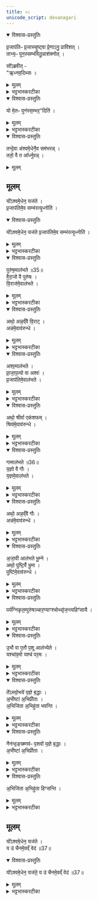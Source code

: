 ```yaml
---
title: ०८
unicode_script: devanagari
---
```


<details open><summary>विश्वास-प्रस्तुतिः</summary>

प्र॒जाप॑तिᳶ प्र॒जास्सृ॒ष्ट्वा प्रे॒णाऽनु॒ प्रावि॑शत् ।  
ताभ्य॒ᳶ पुन॒स्सम्भ॑वितु॒न्नाश॑क्नोत् ।  

सो᳚ऽब्रवीत् -  
"ऋ॒ध्नव॒दिथ्सः ।  
</details>

<details><summary>मूलम्</summary>

प्र॒जाप॑तिᳶ प्र॒जास्सृ॒ष्ट्वा प्रे॒णाऽनु॒ प्रावि॑शत् ।  
ताभ्य॒ᳶ पुन॒स्सम्भ॑वितु॒न्नाश॑क्नोत् ।  

सो᳚ऽब्रवीत् -  
"ऋ॒ध्नव॒दिथ्सः ।  
</details>

<details><summary>भट्टभास्करटीका</summary>

1प्रजापतिः प्रजास्सृष्टेत्यादि ॥ प्रेणा प्रेम्णा । छान्दसो वर्णलोपः । प्रजासु क्षिप्तस्यात्मीयेन रूपेण संहत्यावस्थानं संभवः पृथक्त्वं, तत्कर्तुमशक्तोऽब्रवीत् ऋध्नवदिति ।  
</details>

<details open><summary>विश्वास-प्रस्तुतिः</summary>

यो मे॒तᳶ पुन॑स्स॒म्भर॒"दिति॑ ।  
</details>

<details><summary>मूलम्</summary>

यो मे॒तᳶ पुन॑स्स॒म्भर॒"दिति॑ ।  
</details>

<details><summary>भट्टभास्करटीका</summary>

ऋध्नुयादेव सः यो मा इतः प्रजाभ्यः संभरत् संभरेत् । भृञोलेट् । एकत्र संभृतं कुर्यात् ।  
</details>

<details open><summary>विश्वास-प्रस्तुतिः</summary>

तन्दे॒वा अ॑श्वमे॒धेनै॒व सम॑भरन्न् ।  
ततो॒ वै त आ᳚र्ध्नुवन्न् ।  
</details>

<details><summary>मूलम्</summary>

तन्दे॒वा अ॑श्वमे॒धेनै॒व सम॑भरन्न् ।  
ततो॒ वै त आ᳚र्ध्नुवन्न् ।  
</details>

## मूलम्
यो᳚ऽश्वमे॒धेन॒ यज॑ते ।  
प्र॒जाप॑तिमे॒व सम्भ॑रत्यृ॒ध्नोति॑ ।  
<details open><summary>विश्वास-प्रस्तुतिः</summary>

यो᳚ऽश्वमे॒धेन॒ यज॑ते प्र॒जाप॑तिमे॒व सम्भ॑रत्यृ॒ध्नोति॑ ।  
</details>

<details><summary>मूलम्</summary>

यो᳚ऽश्वमे॒धेन॒ यज॑ते प्र॒जाप॑तिमे॒व सम्भ॑रत्यृ॒ध्नोति॑ ।  
</details>

<details><summary>भट्टभास्करटीका</summary>

तमित्यादि गतम् ॥
</details>

<details open><summary>विश्वास-प्रस्तुतिः</summary>

पुरु॑ष॒माल॑भते ॥35॥  
वै॒रा॒जो वै पुरु॑षः ।  
वि॒राज॑मे॒वाल॑भते ।  
</details>

<details><summary>मूलम्</summary>

पुरु॑ष॒माल॑भते ॥35॥  
वै॒रा॒जो वै पुरु॑षः ।  
वि॒राज॑मे॒वाल॑भते ।  
</details>

<details><summary>भट्टभास्करटीका</summary>

2पुरुषमालभत इत्यादि ॥ जातिनिर्देशोऽयं, यदुक्तं 'वैराजी पुरुषी' इति । वैराजः पुरुषः विराजः प्रजापतेः अपत्यत्वात् । तस्मात् विराडेव आलब्धो भवति ।  
</details>

<details open><summary>विश्वास-प्रस्तुतिः</summary>

अथो॒ अन्न॒व्ँवै वि॒राट् ।  
अन्न॑मे॒वाव॑रुन्धे ।  
</details>

<details><summary>मूलम्</summary>

अथो॒ अन्न॒व्ँवै वि॒राट् ।  
अन्न॑मे॒वाव॑रुन्धे ।  
</details>

<details><summary>भट्टभास्करटीका</summary>

अपि च विराजोऽन्नत्वात् अन्नं लब्धं भवति ॥
</details>

<details open><summary>विश्वास-प्रस्तुतिः</summary>

अश्व॒माल॑भते ।  
प्रा॒जा॒प॒त्यो वा अश्वः॑ ।  
प्र॒जाप॑तिमे॒वाल॑भते ।  
</details>

<details><summary>मूलम्</summary>

अश्व॒माल॑भते ।  
प्रा॒जा॒प॒त्यो वा अश्वः॑ ।  
प्र॒जाप॑तिमे॒वाल॑भते ।  
</details>

<details><summary>भट्टभास्करटीका</summary>

3अश्वमिति ॥ अश्वस्य प्रजापतेरक्षिपरिणामत्वात् प्रजापतिरेवालब्धो भवति ।  
</details>

<details open><summary>विश्वास-प्रस्तुतिः</summary>

अथो॒ श्रीर्वा एक॑शफम् ।  
श्रिय॑मे॒वाव॑रुन्धे ।  
</details>

<details><summary>मूलम्</summary>

अथो॒ श्रीर्वा एक॑शफम् ।  
श्रिय॑मे॒वाव॑रुन्धे ।  
</details>

<details><summary>भट्टभास्करटीका</summary>

अपि च - श्रीमत्सम्बन्धित्वेन वा एकशफपशूनां श्रीत्वात् श्रीः आलब्धा भवति । जातिनिर्देशवस्त्वभिप्रायेण नपुंसकत्वम् ॥
</details>

<details open><summary>विश्वास-प्रस्तुतिः</summary>

गामाल॑भते ॥36॥  
य॒ज्ञो वै गौः ।  
य॒ज्ञमे॒वाल॑भते ।  
</details>

<details><summary>मूलम्</summary>

गामाल॑भते ॥36॥  
य॒ज्ञो वै गौः ।  
य॒ज्ञमे॒वाल॑भते ।  
</details>

<details><summary>भट्टभास्करटीका</summary>

4गामिति ॥ अभिमतप्रदत्वेन पावनत्वेन वा यज्ञ एव गौः तस्मात् यज्ञ एवालब्धो भवति ।  
</details>

<details open><summary>विश्वास-प्रस्तुतिः</summary>

अथो॒ अन्न॒व्ँवै गौः ।  
अन्न॑मे॒वाव॑रुन्धे ।  
</details>

<details><summary>मूलम्</summary>

अथो॒ अन्न॒व्ँवै गौः ।  
अन्न॑मे॒वाव॑रुन्धे ।  
</details>

<details><summary>भट्टभास्करटीका</summary>

अपि च अदनीयानां क्षीरादीनां हेतुत्वात् अन्नमेव गौः तस्मात् अन्नं लब्धं भवति ॥
</details>

<details open><summary>विश्वास-प्रस्तुतिः</summary>

अ॒जा॒वी आल॑भते भू॒म्ने ।  
अथो॒ पुष्टि॒र्वै भू॒मा ।  
पुष्टि॑मे॒वाव॑रुन्धे ।  
</details>

<details><summary>मूलम्</summary>

अ॒जा॒वी आल॑भते भू॒म्ने ।  
अथो॒ पुष्टि॒र्वै भू॒मा ।  
पुष्टि॑मे॒वाव॑रुन्धे ।  
</details>

<details><summary>भट्टभास्करटीका</summary>

5अजावी इति ॥ भूमा बहुत्वं वृद्धिः 'बहोर्लोपो भू च बहोः' ॥
</details>

<details open><summary>विश्वास-प्रस्तुतिः</summary>

पर्य॑ग्निकृत॒म्पुरु॑षञ्चार॒ण्याꣳश्चोथ्सृ॑ज॒न्त्यहिꣳ॑सायै ।  
</details>

<details><summary>मूलम्</summary>

पर्य॑ग्निकृत॒म्पुरु॑षञ्चार॒ण्याꣳश्चोथ्सृ॑ज॒न्त्यहिꣳ॑सायै ।  
</details>

<details><summary>भट्टभास्करटीका</summary>

पर्यग्निकृतमित्यादि । गतम् ॥
</details>

<details open><summary>विश्वास-प्रस्तुतिः</summary>

उ॒भौ वा ए॒तौ प॒शू आल॑भ्येते ।  
यश्चा॑व॒मो यश्च॑ पर॒मः ।  
</details>

<details><summary>मूलम्</summary>

उ॒भौ वा ए॒तौ प॒शू आल॑भ्येते ।  
यश्चा॑व॒मो यश्च॑ पर॒मः ।  
</details>

<details><summary>भट्टभास्करटीका</summary>

6उभौ वा इति ॥ अवमः पुरुषादि परमः विराडादिः
</details>

<details open><summary>विश्वास-प्रस्तुतिः</summary>

ते᳚ऽस्यो॒भये॑ य॒ज्ञे ब॒द्धाः ।  
अ॒भीष्टा॑ अ॒भिप्री॑ताः ।  
अ॒भिजि॑ता अ॒भिहु॑ता भवन्ति ।  
</details>

<details><summary>मूलम्</summary>

ते᳚ऽस्यो॒भये॑ य॒ज्ञे ब॒द्धाः ।  
अ॒भीष्टा॑ अ॒भिप्री॑ताः ।  
अ॒भिजि॑ता अ॒भिहु॑ता भवन्ति ।  
</details>

<details><summary>भट्टभास्करटीका</summary>

ते उभये पशवः अस्य यज्ञे बद्धाः नियुक्ताः पर्यग्निकृतोत्सर्गविनियोगमात्रेण अभीष्टाः आभिमुख्येन प्राप्ताः । इष गतौ । अभिप्रीताः आभिमुख्येन प्रीताः अभिजिताः वशीकृताः अभिहुताः अग्नौ परिहुता एव भवन्ति ।  
</details>

<details open><summary>विश्वास-प्रस्तुतिः</summary>

नैन॑न्द॒ङ्ख्ष्णव॑ᳶ प॒शवो॑ य॒ज्ञे ब॒द्धाः ।  
अ॒भीष्टा॑ अ॒भिप्री॑ताः ।  
</details>

<details><summary>मूलम्</summary>

नैन॑न्द॒ङ्ख्ष्णव॑ᳶ प॒शवो॑ य॒ज्ञे ब॒द्धाः ।  
अ॒भीष्टा॑ अ॒भिप्री॑ताः ।  
</details>

<details><summary>भट्टभास्करटीका</summary>

ये पुनः अस्य यज्ञे बद्धाः दंक्ष्णवः दंशनशीलाः हिंस्राः पशवः 'दंशेश्च' इति कसुन्प्रत्ययः । अत्र दखषटणान् +++(दक्षण्वान् इति स्यात् )+++प्रातिशाख्यविद आहुः ।  
</details>

<details open><summary>विश्वास-प्रस्तुतिः</summary>

अ॒भिजि॑ता अ॒भिहु॑ता हिꣳसन्ति ।  
</details>

<details><summary>मूलम्</summary>

अ॒भिजि॑ता अ॒भिहु॑ता हिꣳसन्ति ।  
</details>

<details><summary>भट्टभास्करटीका</summary>

अथ तेऽप्यभीष्टादिगुणा भवन्तो नैव हिंसन्ति ।  
</details>

## मूलम्
यो᳚ऽश्वमे॒धेन॒ यज॑ते ।  
य उ॑ चैनमे॒वव्ँ वेद॑ ॥37॥   
<details open><summary>विश्वास-प्रस्तुतिः</summary>

यो᳚ऽश्वमे॒धेन॒ यज॑ते॒ य उ॑ चैनमे॒वव्ँ वेद॑ ॥37॥  
</details>

<details><summary>मूलम्</summary>

यो᳚ऽश्वमे॒धेन॒ यज॑ते॒ य उ॑ चैनमे॒वव्ँ वेद॑ ॥37॥  
</details>

<details><summary>भट्टभास्करटीका</summary>

कम्? योऽश्वमेधेन यजते । यश्चैनमश्वमेधं एवंप्रभावं वेदैव न त्वनेन यजते तावुभावपि न हिंसन्ति ॥  

इति तृतीये नवमे अष्टमोऽनुवाकः ॥  

</details>

